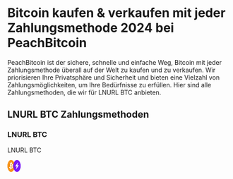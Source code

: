 <body class="payment-methods-page">

# Bitcoin kaufen & verkaufen mit jeder Zahlungsmethode 2024 bei PeachBitcoin

PeachBitcoin ist der sichere, schnelle und einfache Weg, Bitcoin mit jeder Zahlungsmethode überall auf der Welt zu kaufen und zu verkaufen. Wir priorisieren Ihre Privatsphäre und Sicherheit und bieten eine Vielzahl von Zahlungsmöglichkeiten, um Ihre Bedürfnisse zu erfüllen. Hier sind alle Zahlungsmethoden, die wir für LNURL BTC anbieten.

## LNURL BTC Zahlungsmethoden

### LNURL BTC

<div class="payment-grid">
    <div class="payment-grid-item">
        <p>LNURL BTC</p> 
        <img src="/img/faq/logoimg/bitcoin2.png" width="30px" height="27px" alt="Bitcoin kaufen mit LNURL BTC, Bitcoin verkaufen mit LNURL BTC">
    </div>
</div>

</body>
